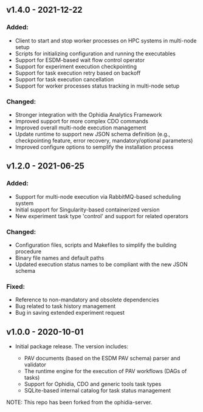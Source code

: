 
## v1.4.0 - 2021-12-22

### Added:

- Client to start and stop worker processes on HPC systems in multi-node setup
- Scripts for initializing configuration and running the executables
- Support for ESDM-based wait flow control operator
- Support for experiment execution checkpointing
- Support for task execution retry based on backoff
- Support for task execution cancellation
- Support for worker processes status tracking in multi-node setup

### Changed:

- Stronger integration with the Ophidia Analytics Framework
- Improved support for more complex CDO commands
- Improved overall multi-node execution management
- Update runtime to support new JSON schema definition (e.g., checkpointing feature, error recovery, mandatory/optional parameters)
- Improved configure options to semplify the installation process

## v1.2.0 - 2021-06-25

### Added:

- Support for multi-node execution via RabbitMQ-based scheduling system
- Initial support for Singularity-based containerized version
- New experiment task type 'control' and support for related operators

### Changed:

- Configuration files, scripts and Makefiles to simplify the building procedure
- Binary file names and default paths
- Updated execution status names to be compliant with the new JSON schema

### Fixed:

- Reference to non-mandatory and obsolete dependencies 
- Bug related to task history management
- Bug in saving extended experiment request

## v1.0.0 - 2020-10-01

- Initial package release. The version includes:

  - PAV documents (based on the ESDM PAV schema) parser and validator 
  - The runtime engine for the execution of PAV workflows (DAGs of tasks)
  - Support for Ophidia, CDO and generic tools task types
  - SQLite-based internal catalog for task status management

NOTE: This repo has been forked from the ophidia-server. 

